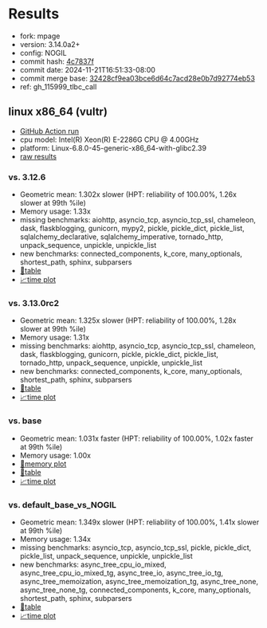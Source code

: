 # Results

- fork: mpage
- version: 3.14.0a2+
- config: NOGIL
- commit hash: [4c7837f](https://github.com/mpage/cpython/commit/4c7837f)
- commit date: 2024-11-21T16:51:33-08:00
- commit merge base: [32428cf9ea03bce6d64c7acd28e0b7d92774eb53](https://github.com/mpage/cpython/commit/32428cf9ea03bce6d64c7acd28e0b7d92774eb53)
- ref: gh_115999_tlbc_call

## linux x86_64 (vultr)

- [GitHub Action run](https://github.com/facebookexperimental/free-threading-benchmarking/actions/runs/11978595387)
- cpu model: Intel(R) Xeon(R) E-2286G CPU @ 4.00GHz
- platform: Linux-6.8.0-45-generic-x86_64-with-glibc2.39
- [raw results](bm-20241121-vultr-x86_64-mpage-gh_115999_tlbc_call-3.14.0a2%2B-4c7837f.json)

### vs. 3.12.6

- Geometric mean: 1.302x slower (HPT: reliability of 100.00%, 1.26x slower at 99th %ile)
- Memory usage: 1.33x
- missing benchmarks: aiohttp, asyncio_tcp, asyncio_tcp_ssl, chameleon, dask, flaskblogging, gunicorn, mypy2, pickle, pickle_dict, pickle_list, sqlalchemy_declarative, sqlalchemy_imperative, tornado_http, unpack_sequence, unpickle, unpickle_list
- new benchmarks: connected_components, k_core, many_optionals, shortest_path, sphinx, subparsers
- [📄table](bm-20241121-vultr-x86_64-mpage-gh_115999_tlbc_call-3.14.0a2%2B-4c7837f-vs-3.12.6.md)
- [📈time plot](bm-20241121-vultr-x86_64-mpage-gh_115999_tlbc_call-3.14.0a2%2B-4c7837f-vs-3.12.6.svg)

### vs. 3.13.0rc2

- Geometric mean: 1.325x slower (HPT: reliability of 100.00%, 1.28x slower at 99th %ile)
- Memory usage: 1.31x
- missing benchmarks: aiohttp, asyncio_tcp, asyncio_tcp_ssl, chameleon, dask, flaskblogging, gunicorn, pickle, pickle_dict, pickle_list, tornado_http, unpack_sequence, unpickle, unpickle_list
- new benchmarks: connected_components, k_core, many_optionals, shortest_path, sphinx, subparsers
- [📄table](bm-20241121-vultr-x86_64-mpage-gh_115999_tlbc_call-3.14.0a2%2B-4c7837f-vs-3.13.0rc2.md)
- [📈time plot](bm-20241121-vultr-x86_64-mpage-gh_115999_tlbc_call-3.14.0a2%2B-4c7837f-vs-3.13.0rc2.svg)

### vs. base

- Geometric mean: 1.031x faster (HPT: reliability of 100.00%, 1.02x faster at 99th %ile)
- Memory usage: 1.00x
- [🧠memory plot](bm-20241121-vultr-x86_64-mpage-gh_115999_tlbc_call-3.14.0a2%2B-4c7837f-vs-base-mem.svg)
- [📄table](bm-20241121-vultr-x86_64-mpage-gh_115999_tlbc_call-3.14.0a2%2B-4c7837f-vs-base.md)
- [📈time plot](bm-20241121-vultr-x86_64-mpage-gh_115999_tlbc_call-3.14.0a2%2B-4c7837f-vs-base.svg)

### vs. default_base_vs_NOGIL

- Geometric mean: 1.349x slower (HPT: reliability of 100.00%, 1.41x slower at 99th %ile)
- Memory usage: 1.34x
- missing benchmarks: asyncio_tcp, asyncio_tcp_ssl, pickle, pickle_dict, pickle_list, unpack_sequence, unpickle, unpickle_list
- new benchmarks: async_tree_cpu_io_mixed, async_tree_cpu_io_mixed_tg, async_tree_io, async_tree_io_tg, async_tree_memoization, async_tree_memoization_tg, async_tree_none, async_tree_none_tg, connected_components, k_core, many_optionals, shortest_path, sphinx, subparsers
- [📄table](bm-20241121-vultr-x86_64-mpage-gh_115999_tlbc_call-3.14.0a2%2B-4c7837f-vs-default_base_vs_NOGIL.md)
- [📈time plot](bm-20241121-vultr-x86_64-mpage-gh_115999_tlbc_call-3.14.0a2%2B-4c7837f-vs-default_base_vs_NOGIL.svg)

